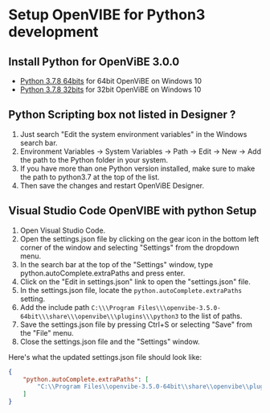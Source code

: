 # Setup OpenVIBE for Python3 development

## Install Python for OpenViBE 3.0.0

* [Python 3.7.8 64bits](https://www.python.org/ftp/python/3.7.8/python-3.7.8-amd64-webinstall.exe) for 64bit OpenViBE on Windows 10
* [Python 3.7.8 32bits](https://www.python.org/ftp/python/3.7.8/python-3.7.8-webinstall.exe) for 32bit OpenViBE on Windows 10

## Python Scripting box not listed in Designer ?

1. Just search "Edit the system environment variables" in the Windows search bar.
2. Environment Variables -> System Variables -> Path -> Edit -> New -> Add the path to the Python folder in your system.
3. If you have more than one Python version installed, make sure to make the path to python3.7 at the top of the list.
4. Then save the changes and restart OpenViBE Designer.

## Visual Studio Code OpenVIBE with python Setup

1. Open Visual Studio Code.
2. Open the settings.json file by clicking on the gear icon in the bottom left corner of the window and selecting "Settings" from the dropdown menu.
3. In the search bar at the top of the "Settings" window, type python.autoComplete.extraPaths and press enter.
4. Click on the "Edit in settings.json" link to open the "settings.json" file.
5. In the settings.json file, locate the `python.autoComplete.extraPaths` setting.
6. Add the include path `C:\\\Program Files\\\openvibe-3.5.0-64bit\\\share\\\openvibe\\\plugins\\\python3` to the list of paths.
7. Save the settings.json file by pressing Ctrl+S or selecting "Save" from the "File" menu.
8. Close the settings.json file and the "Settings" window.

Here's what the updated settings.json file should look like:

```json
{
    "python.autoComplete.extraPaths": [
        "C:\\Program Files\\openvibe-3.5.0-64bit\\share\\openvibe\\plugins\\python3"
    ]
}
```

